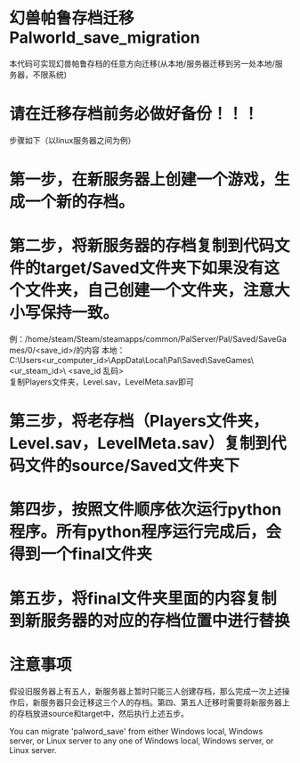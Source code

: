 # 幻兽帕鲁存档迁移 Palworld_save_migration
本代码可实现幻兽帕鲁存档的任意方向迁移(从本地/服务器迁移到另一处本地/服务器，不限系统)
# 请在迁移存档前务必做好备份！！！
步骤如下（以linux服务器之间为例）  
# 第一步，在新服务器上创建一个游戏，生成一个新的存档。  
# 第二步，将新服务器的存档复制到代码文件的target/Saved文件夹下如果没有这个文件夹，自己创建一个文件夹，注意大小写保持一致。 
 例：/home/steam/Steam/steamapps/common/PalServer/Pal/Saved/SaveGames/0/<save_id>/的内容
本地：C:\Users\<ur_computer_id>\AppData\Local\Pal\Saved\SaveGames\ <ur_steam_id>\ <save_id 乱码>  
复制Players文件夹，Level.sav，LevelMeta.sav即可

# 第三步，将老存档（Players文件夹，Level.sav，LevelMeta.sav）复制到代码文件的source/Saved文件夹下  
# 第四步，按照文件顺序依次运行python程序。所有python程序运行完成后，会得到一个final文件夹  
# 第五步，将final文件夹里面的内容复制到新服务器的对应的存档位置中进行替换  
# 注意事项
假设旧服务器上有五人，新服务器上暂时只能三人创建存档，那么完成一次上述操作后，新服务器只会迁移这三个人的存档。第四、第五人迁移时需要将新服务器上的存档放进source和target中，然后执行上述五步。






You can migrate 'palword_save' from either Windows local, Windows server, or Linux server to any one of Windows local, Windows server, or Linux server.
